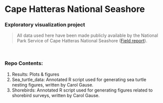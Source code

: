 # Cape Hatteras National Seashore 
### Exploratory visualization project


> All data used here have been made publicly available by the National Park Service of Cape Hatteras National Seashore
> ([Field report](https://www.nps.gov/caha/learn/nature/upload/2018_CAHA_Sea-turtle-report_final_report.pdf)).

&nbsp;

### Repo Contents:
1. Results: Plots & figures
2. Sea_turtle_data: Annotated R script used for generating sea turtle nesting figures, written by Carol Gause.
3. Shorebirds: Annotated R script used for generating figures related to shorebird surveys, written by Carol Gause.


